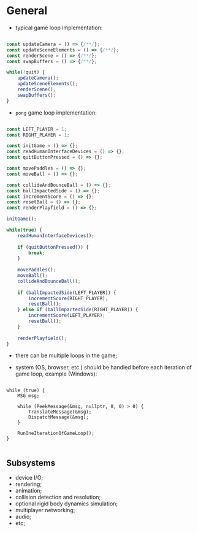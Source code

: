 # General

- typical game loop implementation:

```js

const updateCamera = () => {/**/};
const updateSceneElements = () => {/**/};
const renderScene = () => {/**/};
const swapBuffers = () => {/**/};

while(!quit) {
    updateCamera();
    updateSceneElements();
    renderScene();
    swapBuffers();
}

```

- `pong` game loop implementation:

```js

const LEFT_PLAYER = 1;
const RIGHT_PLAYER = 1;

const initGame = () => {};
const readHumanInterfaceDevices = () => {};
const quitButtonPressed = () => {};

const movePaddles = () => {};
const moveBall = () => {};

const collideAndBounceBall = () => {};
const ballImpactedSide = () => {};
const incrementScore = () => {};
const resetBall = () => {};
const renderPlayfield = () => {};

initGame();

while(true) {
    readHumanInterfaceDevices();
    
    if (quitButtonPressed()) {
        break; 
    }
    
    movePaddles();
    moveBall();
    collideAndBounceBall();
    
    if (ballImpactedSide(LEFT_PLAYER)) {
        incrementScore(RIGHT_PLAYER);
        resetBall();
    } else if (ballImpactedSide(RIGHT_PLAYER)) {
        incrementScore(LEFT_PLAYER);
        resetBall();
    }
    
    renderPlayfield();
}

```

- there can be multiple loops in the game;

- system (OS, browser, etc.) should be handled before each iteration of game loop, example (Windows):

```

while (true) {
    MSG msg;
    
    while (PeekMessage(&msg, nullptr, 0, 0) > 0) {
        TranslateMessage(&msg);
        DispatchMessage(&msg);
    }
    
    RunOneIterationOfGameLoop();
}


```

## Subsystems

- device I/O;
- rendering;
- animation;
- collision detection and resolution;
- optional rigid body dynamics simulation;
- multiplayer networking;
- audio;
- etc;
